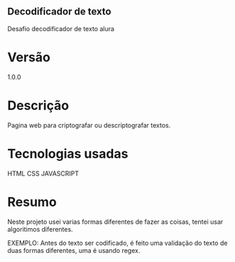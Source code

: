 ## Decodificador de texto
Desafio decodificador de texto alura

# Versão
1.0.0

# Descrição
Pagina web para criptografar ou descriptografar textos.

# Tecnologias usadas
HTML
CSS
JAVASCRIPT

# Resumo
Neste projeto usei varias formas diferentes de fazer as coisas, tentei usar algoritimos diferentes.

EXEMPLO:
Antes do texto ser codificado, é feito uma validação do texto de duas formas diferentes, uma é usando regex.